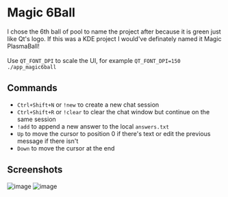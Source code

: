 # Magic 6Ball
I chose the 6th ball of pool to name the project after because it is green just like Qt's logo. If this was a KDE project I would've definately named it Magic PlasmaBall!
<br><br>
Use `QT_FONT_DPI` to scale the UI, for example `QT_FONT_DPI=150 ./app_magic6ball`

## Commands
- `Ctrl+Shift+N` or `!new` το create a new chat session
- `Ctrl+Shift+R` or `!clear` to clear the chat window but continue on the same session
- `!add` to append a new answer to the local `answers.txt`
- `Up` to move the cursor to position 0 if there's text or edit the previous message if there isn't
- `Down` to move the cursor at the end

## Screenshots
![image](https://github.com/user-attachments/assets/e62ca89a-b0e1-4b57-97b2-22992cf2dbfa)
![image](https://github.com/user-attachments/assets/f9e5c688-e0c2-4493-9778-6d5695716fd9)
